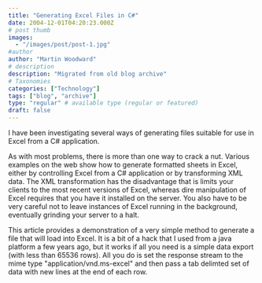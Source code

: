 ```yaml
---
title: "Generating Excel Files in C#"
date: 2004-12-01T04:20:23.000Z
# post thumb
images:
  - "/images/post/post-1.jpg"
#author
author: "Martin Woodward"
# description
description: "Migrated from old blog archive"
# Taxonomies
categories: ["Technology"]
tags: ["blog", "archive"]
type: "regular" # available type (regular or featured)
draft: false
---
```


I have been investigating several ways of generating files suitable for use in Excel from a C# application.   

As with most problems, there is more than one way to crack a nut.  Various examples on the web show how to generate formatted sheets in Excel, either by controlling Excel from a C# application or by transforming  XML data.  The XML transformation has the disadvantage that is limits your clients to the most recent versions of Excel, whereas dire manipulation of Excel requires that you have it installed on the server.  You also have to be very careful not to leave instances of Excel running in the background, eventually grinding your server to a halt.

This article provides a demonstration of a very simple method to generate a file that will load into Excel.  It is a bit of a hack that I used from a java platform a few years ago, but it works if all you need is a simple data export (with less than 65536 rows).  All you do is set the response stream to the mime type "application/vnd.ms-excel" and then pass a tab delimted set of data with new lines at the end of each row.